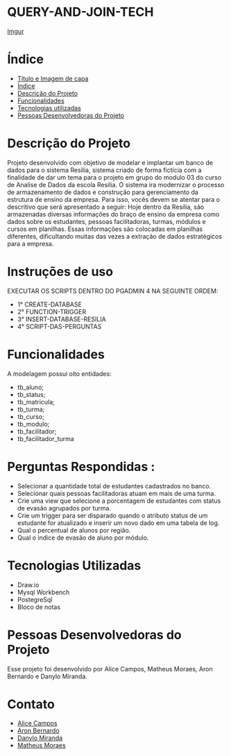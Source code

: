 # QUERY-AND-JOIN-TECH

[Imgur](https://i.imgur.com/vNWVocv.png)




# Índice 

* [Título e Imagem de capa](#Título-e-Imagem-de-capa)
* [Índice](#índice)
* [Descrição do Projeto](#descrição-do-projeto)
* [Funcionalidades](#funcionalidades)
* [Tecnologias utilizadas](#tecnologias-utilizadas)
* [Pessoas Desenvolvedoras do Projeto](#pessoas-desenvolvedoras)


# Descrição do Projeto

Projeto desenvolvido com objetivo de modelar  e implantar um banco de dados para o sistema Resilia, sistema criado de forma fictícia com a finalidade de dar um tema para o projeto em grupo do modulo 03 do curso de Analise de Dados da escola Resília. O sistema ira modernizar o processo de armazenamento de dados e construção para gerenciamento da estrutura de ensino da empresa. Para isso, vocês devem se atentar para o descritivo que será apresentado a seguir:
Hoje dentro da Resilia, são armazenadas diversas informações do braço de ensino da empresa como dados sobre os estudantes, pessoas facilitadoras, turmas, módulos e cursos em planilhas. Essas informações são colocadas em planilhas diferentes, dificultando muitas das vezes a extração de dados
estratégicos para a empresa.

# Instruções de uso
EXECUTAR OS SCRIPTS DENTRO DO PGADMIN 4 NA SEGUINTE ORDEM:

* 1° CREATE-DATABASE
* 2° FUNCTION-TRIGGER
* 3° INSERT-DATABASE-RESILIA
* 4° SCRIPT-DAS-PERGUNTAS

# Funcionalidades

A modelagem possui oito entidades:
* tb_aluno;
* tb_status;
* tb_matricula;
* tb_turma;
* tb_curso;
* tb_modulo;
* tb_facilitador;
* tb_facilitador_turma

# Perguntas Respondidas :

* Selecionar a quantidade total de estudantes cadastrados no banco.
* Selecionar quais pessoas facilitadoras atuam em mais de uma turma.
* Crie uma view que selecione a porcentagem de estudantes com status de evasão agrupados por turma.
* Crie um trigger para ser disparado quando o atributo status de um estudante for atualizado e inserir um novo dado em uma tabela de log.
* Qual o percentual de alunos por região.
* Qual o indice de evasão de aluno por módulo.


# Tecnologias Utilizadas
- Draw.io
- Mysql Workbench
- PostegreSql
- Bloco de notas

# Pessoas Desenvolvedoras do Projeto
Esse projeto foi desenvolvido por Alice Campos, Matheus Moraes, Aron Bernardo e Danylo Miranda.

# Contato
* [Alice Campos](https://www.linkedin.com/in/alicecalagecampos/)
* [Aron Bernardo](https://www.linkedin.com/in/aron-bernardo-data-analytics/)
* [Danylo Miranda](https://www.linkedin.com/in/adm-danylo-miranda/)
* [Matheus Moraes](https://www.linkedin.com/in/mscordaro/)
